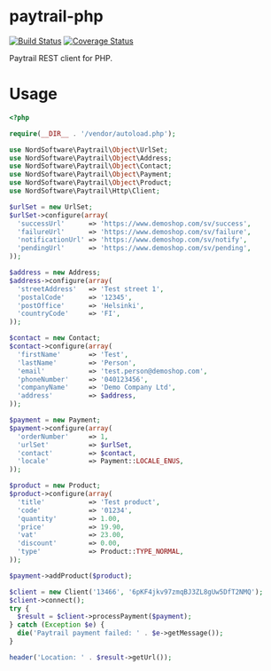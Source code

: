paytrail-php
============

[![Build Status](https://travis-ci.org/nordsoftware/paytrail-php.svg?branch=master)](https://travis-ci.org/nordsoftware/paytrail-php) [![Coverage Status](https://coveralls.io/repos/hugovk/paytrail-php/badge.png?branch=coveralls)](https://coveralls.io/r/hugovk/paytrail-php?branch=coveralls)

Paytrail REST client for PHP.

# Usage

```php
<?php

require(__DIR__ . '/vendor/autoload.php');

use NordSoftware\Paytrail\Object\UrlSet;
use NordSoftware\Paytrail\Object\Address;
use NordSoftware\Paytrail\Object\Contact;
use NordSoftware\Paytrail\Object\Payment;
use NordSoftware\Paytrail\Object\Product;
use NordSoftware\Paytrail\Http\Client;

$urlSet = new UrlSet;
$urlSet->configure(array(
  'successUrl'      => 'https://www.demoshop.com/sv/success',
  'failureUrl'      => 'https://www.demoshop.com/sv/failure',
  'notificationUrl' => 'https://www.demoshop.com/sv/notify',
  'pendingUrl'      => 'https://www.demoshop.com/sv/pending',
));

$address = new Address;
$address->configure(array(
  'streetAddress'   => 'Test street 1',
  'postalCode'      => '12345',
  'postOffice'      => 'Helsinki',
  'countryCode'     => 'FI',
));

$contact = new Contact;
$contact->configure(array(
  'firstName'       => 'Test',
  'lastName'        => 'Person',
  'email'           => 'test.person@demoshop.com',
  'phoneNumber'     => '040123456',
  'companyName'     => 'Demo Company Ltd',
  'address'         => $address,
));

$payment = new Payment;
$payment->configure(array(
  'orderNumber'     => 1,
  'urlSet'          => $urlSet,
  'contact'         => $contact,
  'locale'          => Payment::LOCALE_ENUS,
));

$product = new Product;
$product->configure(array(
  'title'           => 'Test product',
  'code'            => '01234',
  'quantity'        => 1.00,
  'price'           => 19.90,
  'vat'             => 23.00,
  'discount'        => 0.00,
  'type'            => Product::TYPE_NORMAL,
));

$payment->addProduct($product);

$client = new Client('13466', '6pKF4jkv97zmqBJ3ZL8gUw5DfT2NMQ');
$client->connect();
try {
  $result = $client->processPayment($payment);
} catch (Exception $e) {
  die('Paytrail payment failed: ' . $e->getMessage());
}

header('Location: ' . $result->getUrl());
```
